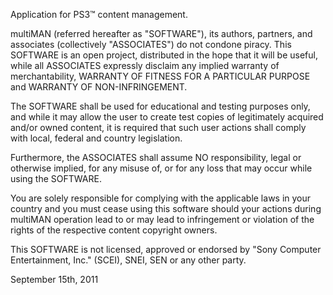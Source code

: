 Application for PS3™ content management.

multiMAN (referred hereafter as "SOFTWARE"), its authors, partners, and associates (collectively "ASSOCIATES") do not condone piracy. This SOFTWARE is an open project, distributed in the hope that it will be useful, while all ASSOCIATES expressly disclaim any implied warranty of merchantability, WARRANTY OF FITNESS FOR A PARTICULAR PURPOSE and WARRANTY OF NON-INFRINGEMENT.

The SOFTWARE shall be used for educational and testing purposes only, and while it may allow the user to create test copies of legitimately acquired and/or owned content, it is required that such user actions shall comply with local, federal and country legislation.

Furthermore, the ASSOCIATES shall assume NO responsibility, legal or otherwise implied, for any misuse of, or for any loss that may occur while using the SOFTWARE.

You are solely responsible for complying with the applicable laws in your country and you must cease using this software should your actions during multiMAN operation lead to or may lead to infringement or violation of the rights of the respective content copyright owners.

This SOFTWARE is not licensed, approved or endorsed by "Sony Computer Entertainment, Inc." (SCEI), SNEI, SEN or any other party.

September 15th, 2011